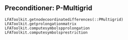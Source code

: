 ## Preconditioner: P-Multigrid

```@docs
LFAToolkit.getnodecoordinatedifferences(::PMultigrid)
LFAToolkit.getprolongationmatrix
LFAToolkit.computesymbolspprolongation
LFAToolkit.computesymbolsprestriction
```
